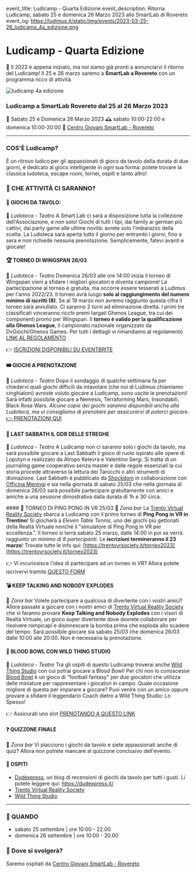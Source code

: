 event_title: Ludicamp - Quarta Edizione
event_description: Ritorna Ludicamp, sabato 25 e domenica 26 Marzo 2023 allo SmartLab di Rovereto 
event_og: https://ludimus.it/static/img/events/2023-03-25-26_ludicamp_4a_edizione.png

# Ludicamp - Quarta Edizione

🤩 Il 2023 è appena iniziato, ma noi siamo già pronti a annunciarvi il ritorno del Ludicamp! Il 25 e 26 marzo saremo a **SmartLab a Rovereto** con un programma ricco di attività.

![ludicamp 4a edizione](https://ludimus.it/static/img/events/2023-03-25-26_ludicamp_4a_edizione.png)

### Ludicamp a SmartLab Rovereto dal 25 al 26 Marzo 2023
📅 Sabato 25 e Domenica 26 Marzo 2023
🕰 sabato 10:00-22:00 e domenica 10:00-20:00
📍  [Centro Giovani SmartLab - Rovereto](http://bit.ly/SmartLabMaps)

---

### COS'È Ludicamp?
È un ritrovo ludico per gli appassionati di gioco da tavolo della durata di due giorni, è dedicato al gioco intelligente in ogni sua forma: potete trovare la classica ludoteca, escape room, tornei, ospiti e tanto altro!

### 🎲 CHE ATTIVITÀ CI SARANNO?

#### 🎲 GIOCHI DA TAVOLO:
📍 _Ludoteca - Teatro_
A Smart Lab ci sarà a disposizione tutta la collezione dell'Associazione, e non solo! Giochi di tutti i tipi, dai family ai german più cattivi, dai party game alle ultime novità: avrete solo l'imbarazzo della scelta. La Ludoteca sarà aperta tutto il giorno per entrambi i giorni, fino a sera e non richiede nessuna prenotazione. Semplicemente, fatevi avanti e giocate!

#### 🏆 TORNEO DI WINGSPAN 26/03
📍 _Ludoteca - Teatro_
Domenica 26/03 alle ore 14:00 inizia il torneo di Wingspan vieni a sfidare i migliori giocatori e diventa campione! La partecipazione al torneo è gratuita, ma occorre essere tesserati a Ludimus per l'anno 2022/23. Il torneo avrà luogo **solo al raggiungimento del numero minimo di iscritti (8)**. Se al 19 marzo non avremo raggiunto questa cifra il torneo sarà annullato. Ci saranno 2 turni ad eliminazione diretta. I primi tre classificati vinceranno ricchi premi targati Ghenos League, tra cui dei componenti promo per Wingspan. Il **torneo è valido per la qualificazione alla Ghenos League**, il campionato nazionale organizzato da DvGiochi/Ghenos Games. Per tutti i dettagli vi rimandiamo al regolamento [LINK AL REGOLAMENTO](https://ludimus.it/static/docs/ludicamp/2023-03-25-26/Regolamento-Torneo-Wingspan.pdf?q=0)

👉 [ISCRIZIONI DISPONIBILI SU EVENTBRITE](https://www.eventbrite.it/e/biglietti-torneo-wingspan-a-ludicamp-568280661757)

#### 🎟 GIOCHI A PRENOTAZIONE
📍  _Ludoteca - Teatro_
Dopo il sondaggio di qualche settimana fa per chiedervi quali giochi difficili da intavolare (che noi di Ludimus chiamiamo cinghialoni) avreste voluto giocare a Ludicamp, sono uscite le prenotazioni! Sarà infatti possibile giocare a Nemesis, Terraforming Mars, Insondabili, Black Rose Wars.
_Alcune copie dei giochi saranno disponibili anche alla Ludoteca, ma vi consigliamo di prenotare per assicurarvi di poterci giocare._
[👉 PRENOTAZIONI QUI](https://www.eventbrite.it/e/biglietti-giochi-a-prenotazione-ludicamp-quarta-edizione-574386795367)

#### 🔮 LAST SABBATH IL GDR DELLE STREGHE
📍  _Ludoteca - Teatro_
A Ludicamp non ci saranno solo i giochi da tavolo, ma sarà possibile giocare a Last Sabbath il gioco di ruolo ispirato alle opere di Loputyn e realizzato da Atropo Kelevra e Valentino Sergi. Si tratta di un journaling game cooperativo senza master e dalle regole essenziali la cui storia procede attraverso la lettura dei Tarocchi o altri strumenti di divinazione.
Last Sabbath è pubblicato da [Shockdom](https://shockdom.com/) in collaborazione con [Officina Meningi](https://officinameningi.it/) e sia nella giornata di sabato 25/03 che nella giornata di domenica 26/03 sarà possibile partecipare gratuitamente con amici e amiche a una sessione dimostrativa dalla durata di 1h e 30 circa.

#### 🥽 TORNEO DI PING PONG IN VR 25/03
📍 _Zona bar_
La [Trento Virtual Reality Society](https://trentovrsociety.it) sbarca a Ludicamp con il primo torneo di **Ping Pong in VR in Trentino**!
Si giocherà a _Eleven Table Tennis_, uno dei giochi più gettonati della Realtà Virtuale nonché il "simulatore di Ping Pong in VR per eccellenza.". Il torneo si terrà sabato 25 marzo, dalle 14:00 in poi se verrà raggiunto un _minimo di 8 partecipanti_. Le **iscrizioni termineranno il 23 marzo**! Trovate tutte le info qui: [https://trentovrsociety.it/torneo2023](https://trentovrsociety.it/torneo2023)

👉 Vi incuriosisce l'idea di partecipare ad un torneo in VR? Allora potete iscrivervi tramite [QUESTO FORM](https://forms.gle/UnFSjAexvEoSfQxUA)

#### 💣 KEEP TALKING AND NOBODY EXPLODES
📍 _Zona bar_
Volete partecipare a qualcosa di divertente con i vostri amici? Allora passate a giocare con i nostri amici di [Trento Virtual Reality Society](https://trentovrsociety.it/torneo2023) che vi faranno provare **Keep Talking and Nobody Explodes** con i visori di Realtà Virtuale, un gioco super divertente dove dovrete collaborare per risolvere rompicapi e disinnescare la bomba prima che esploda allo scadere del tempo. Sarà possibile giocare sia sabato 25/03 che domenica 26/03 dalle 10:00 alle 20:00. Non è necessaria la prenotazione.

#### 🏈 BLOOD BOWL CON WILD THING STUDIO
📍  _Ludoteca - Teatro_
Tra gli ospiti di questo Ludicamp troverai anche [Wild Thing Studio](https://linktr.ee/WildThingStudio) con cui potrai giocare a Blood Bowl!
Per chi non lo conoscesse [Blood Bowl](https://it.wikipedia.org/wiki/Blood_Bowl) è un gioco di "football fantasy" per due giocatori che utilizza delle miniature per rappresentare i giocatori in campo. Quale occasione migliore di questa per imparare a giocare? Puoi venire con un amico oppure provare a sfidare il leggendario Coach dietro a Wild Thing Studio: Lo Spesso!

👉 Assicurati uno slot [PRENOTANDO A QUESTO LINK](https://www.eventbrite.com/e/biglietti-blood-bowl-con-wild-thing-studio-ludicamp-quarta-edizione-583094781187)

#### ❓ QUIZZONE FINALE
📍 _Zona bar_
Vi piacciono i giochi da tavolo e siete appassionati anche di quiz? Allora non potrete mancare al quizzone conclusivo dell'evento.

#### 👥 OSPITI
- [Dudexpress](https://dudexpress.it/), un blog di recensioni di giochi da tavolo per tutti i gusti. Li potete leggere qui: https://dudexpress.it/
- [Trento Virtual Reality Society](https://trentovrsociety.it/torneo2023)
- [Wild Thing Studio](https://linktr.ee/WildThingStudio)

---

### 📅 QUANDO

- sabato 25 settembre | ore 10:00 - 22.00
- domenica 26 settembre | ore 10:00 - 20.00

### 📌 Dove si svolgerà?
Saremo ospitati da [Centro Giovani SmartLab - Rovereto](http://bit.ly/SmartLabMaps)
